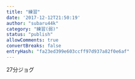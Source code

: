 ```yaml
---
title: "練習"
date: '2017-12-12T21:50:19'
author: "subaru44k"
category: "練習(弱)"
status: "publish"
allowComments: true
convertBreaks: false
entryHash: "fa23ed399e603ccff97d937a82f0e6af"
---
```

27分ジョグ
